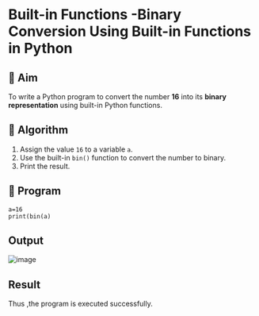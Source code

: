 # Built-in Functions -Binary Conversion Using Built-in Functions in Python

## 🎯 Aim
To write a Python program to convert the number **16** into its **binary representation** using built-in Python functions.

## 🧠 Algorithm
1. Assign the value `16` to a variable `a`.
2. Use the built-in `bin()` function to convert the number to binary.
3. Print the result.

## 🧾 Program
```
a=16 
print(bin(a)
```


## Output
![image](https://github.com/user-attachments/assets/b67e772e-7098-4d09-b54d-ade0d48e7f1a)

## Result
Thus ,the program is executed successfully.
